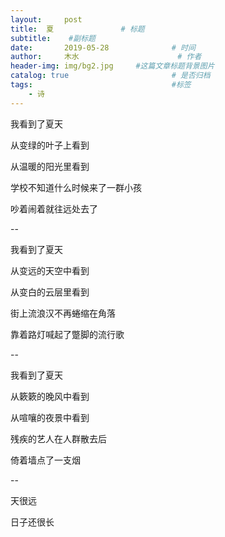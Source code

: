 ```yaml
---
layout:     post   				    
title:  夏				# 标题
subtitle:    #副标题
date:       2019-05-28 				# 时间
author:     木水 						# 作者
header-img: img/bg2.jpg 	#这篇文章标题背景图片
catalog: true 						# 是否归档
tags:								#标签
    - 诗
---
```

我看到了夏天

从变绿的叶子上看到

从温暖的阳光里看到

学校不知道什么时候来了一群小孩

吵着闹着就往远处去了

--

我看到了夏天

从变远的天空中看到

从变白的云层里看到

街上流浪汉不再蜷缩在角落

靠着路灯喊起了蹩脚的流行歌

--

我看到了夏天

从簌簌的晚风中看到

从喧嚷的夜景中看到

残疾的艺人在人群散去后

倚着墙点了一支烟

--

天很远

日子还很长







